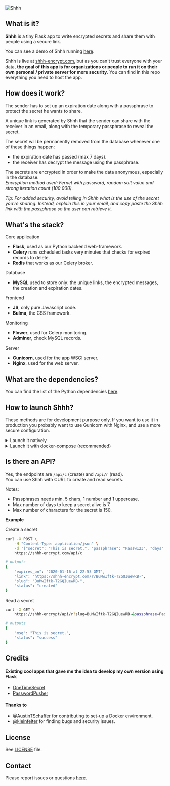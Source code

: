![Shhh](https://i.imgur.com/0MPGbQj.png)

## What is it?

**Shhh** is a tiny Flask app to write encrypted secrets and share them with people
using a secure link.  

You can see a demo of Shhh running [here](https://i.imgur.com/XcuhA0o.gif).  

Shhh is live at [shhh-encrypt.com](https://shhh-encrypt.com), but as you can't trust 
everyone with your data, **the goal of this app is for organizations or people to run 
it on their own personal / private server for more security**. You can find in this repo 
everything you need to host the app.  

## How does it work?

The sender has to set up an expiration date along with a passphrase to protect 
the secret he wants to share.  

A unique link is generated by Shhh that the sender can share with the receiver in an email, along with the 
temporary passphrase to reveal the secret.  

The secret will be permanently removed from the database whenever one of these things happen:   
* the expiration date has passed (max 7 days).  
* the receiver has decrypt the message using the passphrase.  

The secrets are encrypted in order to make the data anonymous, especially in the database.  
_Encryption method used: Fernet with password, random salt value and strong iteration count (100 000)._  

_Tip: For added security, avoid telling in Shhh what is the use of the secret you're 
sharing. Instead, explain this in your email, and copy paste the Shhh link with the passphrase
so the user can retrieve it._  

## What's the stack?

Core application  
* **Flask**, used as our Python backend web-framework.  
* **Celery** runs scheduled tasks very minutes that checks for expired records to delete.  
* **Redis** that works as our Celery broker.  

Database  
* **MySQL** used to store only: the unique links, the encrypted messages, the creation and expiration dates.  

Frontend  
* **JS**, only pure Javascript code.  
* **Bulma**, the CSS framework.  

Monitoring  
* **Flower**, used for Celery monitoring.  
* **Adminer**, check MySQL records.  

Server  
* **Gunicorn**, used for the app WSGI server.  
* **Nginx**, used for the web server.  


## What are the dependencies?

You can find the list of the Python dependencies [here](https://github.com/smallwat3r/shhh/blob/master/requirements.txt).  

## How to launch Shhh?

These methods are for development purpose only. If you want to use it in production
you probably want to use Gunicorn with Nginx, and use a more secure configuration.  

<details>
<summary>Launch it natively</summary>

#### MySQL

You will need a MySQL server running on localhost in the background.  
Create a MySQL database and run the following script to generate the
table `links` that will store our data.  

```sql
CREATE TABLE `links` (
`slug_link` text,
`encrypted_text` text,
`date_created` datetime DEFAULT NULL,
`date_expires` datetime DEFAULT NULL
) ENGINE=InnoDB DEFAULT CHARSET=utf8;
```

This MySQL query can also be executed against the MySQL server instance via
the `mysql/initialize.sql` file.  

#### Redis  

You will also need Redis running on localhost in the background has it will
work as our Celery broker. Open a new terminal window and launch it.    
```sh
redis-server
```

#### Flask and Celery   

In another terminal window, clone this repository and go inside it.
```sh 
git clone https://github.com/smallwat3r/shhh.git && cd shhh
```

We recommend that you create a virtual environment for this project, so you can
install the required dependencies.  

```sh
virtualenv -p python3 venv --no-site-package
source venv/bin/activate
pip install -r requirements.txt
```

Stay in the virtual environment created.  

You then need to set up a few environment variables. These will be used to
configure Flask, as well as the app's connection to MySQL.  

```sh
export FLASK_APP=shhh
export FLASK_ENV=dev-local
export FLASK_DEBUG=1
export HOST_MYSQL=127.0.0.1
export USER_MYSQL=<your MySQL username>
export PASS_MYSQL=<your MySQL password>
export DB_MYSQL=<name of the MySQL database created>
```

We then need to launch our Celery worker.  

To launch our Celery worker, open a new terminal window, go to the
project and run  

```sh
source venv/bin/activate  # make sure we are connected to our virtual env.
celery -A shhh.tasks worker --loglevel=INFO
```

Then we need to launch Celery beat that will be triggered by the worker to
delete the expired records from the database every minutes.  

To launch Celery beat, open a third terminal window, go to the
project and run  

```sh
source venv/bin/activate  # make sure we are connected to our virtual env.
celery -A shhh.tasks beat --loglevel=INFO
```

Then go back to your first terminal where you first set-up your virtual env
and launch flask with

```sh
python3 -m flask run --host='0.0.0.0'
```

You can now access Shhh on http://localhost:5000/  

You should be able to see in your other terminal windows the logs from 
Redis, Celery and Celery beat trigerring and receiving tasks to check
and deleted the expired records.  
</details>

<details>
<summary>Launch it with docker-compose (recommended)</summary>

#### docker-compose  

You will need Docker, docker-compose and make installed on your machine.  

For development instances of Shhh, this repo contains 2 docker-compose
configurations. The configurations defines default settings for Shhh,
default settings for a containerized instance of MySQL server,
as default settings for Redis, Celery (worker + beat) and Nginx. To build and
run Shhh via docker-compose:  

```sh
docker-compose -f docker-compose.yml up -d         # run app with native Flask 
docker-compose -f docker-compose-nginx.yml up -d   # run app with Gunicorn <> Nginx 
```

or via Makefile:

```sh
make dc-start          # start app (with native Flask)
made dc-start-nginx    # start app (with Gunicorn <> Nginx)

                       # other commands
                       # --------------
make dc-stop           # stop app (with native Flask)
make dc-stop-nginx     # stop app (with Gunicorn <> Nginx)
make dc-reboot         # reboot app (with native Flask)
make dc-reboot-nginx   # reboot app (with Gunicorn <> Nginx)
make dc-cleanup        # clean (with native Flask)
make dc-cleanup-nginx  # clean (with Gunicorn <> Nginx)
```

Once the container image has finished building and starting, you can access:  

* Shhh at http://localhost:5000 (native Flask) or http://localhost (Gunicorn <> Nginx)  
* MySQL data records using Adminer via http://localhost:8080/  
* Celery monitoring using Flower via http://localhost:8888/  

</details>

## Is there an API?  

Yes, the endpoints are `/api/c` (create) and `/api/r` (read).  
You can use Shhh with CURL to create and read secrets.  

Notes: 
* Passphrases needs min. 5 chars, 1 number and 1 uppercase.  
* Max number of days to keep a secret alive is 7.  
* Max number of characters for the secret is 150.  

**Example**  

Create a secret  
```sh 
curl -X POST \
    -H "Content-Type: application/json" \
    -d '{"secret": "This is secret.", "passphrase": "Passw123", "days": 3}' \
    https://shhh-encrypt.com/api/c

# outputs
{
    "expires_on": "2020-01-16 at 22:53 GMT",
    "link": "https://shhh-encrypt.com/r/BuMwIftk-T2GQIuewRB-",
    "slug": "BuMwIftk-T2GQIuewRB-",
    "status": "created"
}
```

Read a secret  
```sh
curl -X GET \
    https://shhh-encrypt/api/r?slug=BuMwIftk-T2GQIuewRB-&passphrase=Passw123

# outputs
{
    "msg": "This is secret.",
    "status": "success"
}
```

## Credits

#### Existing cool apps that gave me the idea to develop my own version using Flask

* [OneTimeSecret](https://github.com/onetimesecret/onetimesecret)
* [PasswordPusher](https://github.com/pglombardo/PasswordPusher)

#### Thanks to

* [@AustinTSchaffer](https://github.com/AustinTSchaffer) for contributing to set-up a Docker environment.
* [@kleinfelter](https://github.com/kleinfelter) for finding bugs and security issues.

## License

See [LICENSE](https://github.com/smallwat3r/shhh/blob/master/LICENSE) file.  

## Contact

Please report issues or questions [here](https://github.com/smallwat3r/shhh/issues).
